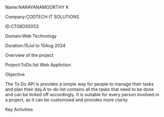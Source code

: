 
Name:NARAYANAMOORTHY K

Company:CODTECH IT SOLUTIONS

ID:CT08DS5053

Domain:Web Technology

Duration:15Jul to 15Aug 2024

Overview of the project

Project:ToDo list Web Appliction

Objective

The To Do API is provides a simple way for people to manage 
their tasks and plan their day.A to-do list contains all the 
tasks that need to be done and can be ticked off accordingly.
It is suitable for every person involved in a project, as 
it can be customised and provides more clarity

Key Activities

 
